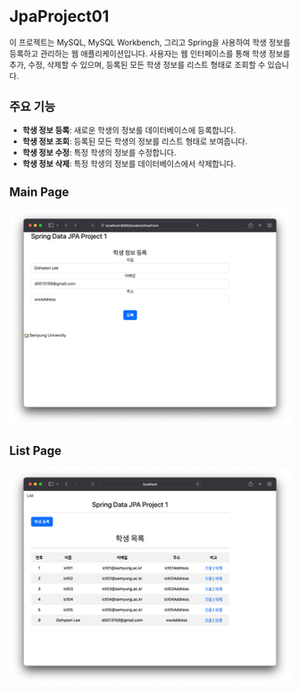 # JpaProject01

이 프로젝트는 MySQL, MySQL Workbench, 그리고 Spring을 사용하여 학생 정보를 등록하고 관리하는 웹 애플리케이션입니다. 사용자는 웹 인터페이스를 통해 학생 정보를 추가, 수정, 삭제할 수 있으며, 등록된 모든 학생 정보를 리스트 형태로 조회할 수 있습니다.

## 주요 기능

- **학생 정보 등록**: 새로운 학생의 정보를 데이터베이스에 등록합니다.
- **학생 정보 조회**: 등록된 모든 학생의 정보를 리스트 형태로 보여줍니다.
- **학생 정보 수정**: 특정 학생의 정보를 수정합니다.
- **학생 정보 삭제**: 특정 학생의 정보를 데이터베이스에서 삭제합니다.

## Main Page
![main](img/main.png)

## List Page
![list](img/list.png)

